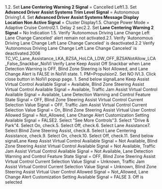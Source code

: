 1.2. Set **Lane Centering Warning 2 Signal** = Cancelled Left1.3. Set **Advanced Driver Assist Systems Trim Level Signal** = Autonomous Driving1.4. Set **Advanced Driver Assist Systems Message Display Location Non Active Signal** = Cluster Display1.5. Change Power Mode = Adaptive Cruise Control2.1. Delay 2 sec2.2. Set **Lane Centering Warning 2 Signal** = No Indication 1.5. Verify 'Autonomous Driving Lane Change Left Lane Change Canceled' alert remain not activated.2.1. Verify 'Autonomous Driving Lane Change Left Lane Change Canceled' is deactivated.2.2 Verify 'Autonomous Driving Lane Change Left Lane Change Canceled' is deactivated.2006 TC_VC_Lane_Assistance_LKA_BZSA_HoLCA_LDW_OFF_BZSANotAllow_LCA_False_Snackbar_NoIVI Verify Lane Keep Assist Off Snackbar when Lane Detection Warning is OFF, Blind Zone Steering is Not Allowed, and Lane Change Alert is FALSE in NoIVI state. 1. PM=Propulsion2. Set NO IVI.3. Click close button in NoIVI popup page. 1. Send below signalLane Keep Assist Virtual Control Available Signal = Available, Blind Zone Steering Assist Virtual Control Available Signal = Available, Traffic Jam Assist Virtual Control Available Signal = Available, Lane Detection Warning and Control Feature State Signal = OFF, Blind Zone Steering Assist Virtual Control Current Selection Value Signal = OFF, Traffic Jam Assist Virtual Control Current Selection Value Signal = On, Blind Zone Steering Assist Virtual User Control Allowed Signal = Not_Allowed, Lane Change Alert Customization Setting Available Signal = FALSE2. Select "See More Controls"3. Select "Drive & Park"4. Select On, check.5. Select Off, check.6. Select Lane Assistance7. Select Blind Zone Steering Assist, check.8. Select Lane Centering Assistance, check.9. Select On, check.10. Select Off, check.11. Send below signalLane Keep Assist Virtual Control Available Signal = Not Available, Blind Zone Steering Assist Virtual Control Available Signal = Not Available, Traffic Jam Assist Virtual Control Available Signal = Not Available, Lane Detection Warning and Control Feature State Signal = OFF, Blind Zone Steering Assist Virtual Control Current Selection Value Signal = Unknown, Traffic Jam Assist Virtual Control Current Selection Value Signal = Unknown, Blind Zone Steering Assist Virtual User Control Allowed Signal = Not_Allowed, Lane Change Alert Customization Setting Available Signal = FALSE 3. Off is selected